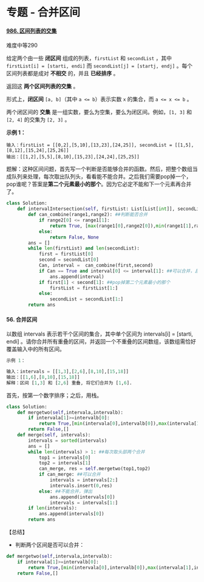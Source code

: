 # 专题 - 合并区间

#### [986. 区间列表的交集](https://leetcode.cn/problems/interval-list-intersections/)

难度中等290

给定两个由一些 **闭区间** 组成的列表，`firstList` 和 `secondList` ，其中 `firstList[i] = [starti, endi]` 而 `secondList[j] = [startj, endj]` 。每个区间列表都是成对 **不相交** 的，并且 **已经排序** 。

返回这 **两个区间列表的交集** 。

形式上，**闭区间** `[a, b]`（其中 `a <= b`）表示实数 `x` 的集合，而 `a <= x <= b` 。

两个闭区间的 **交集** 是一组实数，要么为空集，要么为闭区间。例如，`[1, 3]` 和 `[2, 4]` 的交集为 `[2, 3]` 。

 

**示例 1：**

```
输入：firstList = [[0,2],[5,10],[13,23],[24,25]], secondList = [[1,5],[8,12],[15,24],[25,26]]
输出：[[1,2],[5,5],[8,10],[15,23],[24,24],[25,25]]
```

题解：这种区间问题，首先写一个判断是否能够合并的函数。然后，把整个数组当成队列来处理，每次取出队列头，看看能不能合并。之后我们需要pop掉一个，pop谁呢？答案是**第二个元素最小的那个**。因为它必定不能和下一个元素再合并了。

```python
class Solution:
    def intervalIntersection(self, firstList: List[List[int]], secondList: List[List[int]]) -> List[List[int]]:
        def can_combine(range1,range2): ##判断能否合并
            if range2[0] <= range1[1]:
                return True, [max(range1[0],range2[0]),min(range1[1],range2[1])]
            else:
                return False, None
        ans = []
        while len(firstList) and len(secondList):
            first = firstList[0]
            second = secondList[0]
            Can, interval =  can_combine(first,second)
            if Can == True and interval[0] <= interval[1]: ##可以合并，且区间合法
                ans.append(interval)
            if first[1] < second[1]: ##pop掉第二个元素最小的那个
                firstList = firstList[1:]
            else:
                secondList = secondList[1:]
        return ans
```



#### 56. 合并区间

以数组 intervals 表示若干个区间的集合，其中单个区间为 intervals[i] = [starti, endi] 。请你合并所有重叠的区间，并返回一个不重叠的区间数组，该数组需恰好覆盖输入中的所有区间。

 

```python
示例 1：

输入：intervals = [[1,3],[2,6],[8,10],[15,18]]
输出：[[1,6],[8,10],[15,18]]
解释：区间 [1,3] 和 [2,6] 重叠, 将它们合并为 [1,6].
```

首先，按第一个数字排序；之后，用栈。

```python
class Solution:
    def mergetwo(self,intervala,intervalb):
        if intervala[1]>=intervalb[0]:
            return True,[min(intervala[0],intervalb[0]),max(intervala[1],intervalb[1])]
        return False,[]
    def merge(self, intervals):
        intervals = sorted(intervals)
        ans = []
        while len(intervals) > 1: ##每次取头部两个合并
            top1 = intervals[0]
            top2 = intervals[1]
            can_merge, res = self.mergetwo(top1,top2)
            if can_merge: ##可以合并
                intervals = intervals[2:]
                intervals.insert(0,res)
            else: ##不能合并，弹出
                ans.append(intervals[0])
                intervals = intervals[1:]
        if len(intervals):
            ans.append(intervals[0])
        return ans
```

【总结】

- 判断两个区间是否可以合并：

```python
def mergetwo(self,intervala,intervalb):
    if intervala[1]>=intervalb[0]:
        return True,[min(intervala[0],intervalb[0]),max(intervala[1],intervalb[1])] ##取最小左端点，最大的右端点
    return False,[]
```
